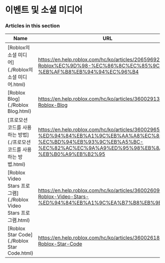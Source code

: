# 이벤트 및 소셜 미디어  
### Articles in this section
Name|URL
-|-
[Roblox의 소셜 미디어](./Roblox의 소셜 미디어.html) |https://en.help.roblox.com/hc/ko/articles/206596923-Roblox%EC%9D%98-%EC%86%8C%EC%85%9C-%EB%AF%B8%EB%94%94%EC%96%B4
[Roblox Blog](./Roblox Blog.html) |https://en.help.roblox.com/hc/ko/articles/360029134331-Roblox-Blog
[프로모션 코드를 사용하는 방법](./프로모션 코드를 사용하는 방법.html) |https://en.help.roblox.com/hc/ko/articles/360029650831-%ED%94%84%EB%A1%9C%EB%AA%A8%EC%85%98-%EC%BD%94%EB%93%9C%EB%A5%BC-%EC%82%AC%EC%9A%A9%ED%95%98%EB%8A%94-%EB%B0%A9%EB%B2%95
[Roblox Video Stars 프로그램](./Roblox Video Stars 프로그램.html) |https://en.help.roblox.com/hc/ko/articles/360026092011-Roblox-Video-Stars-%ED%94%84%EB%A1%9C%EA%B7%B8%EB%9E%A8
[Roblox Star Code](./Roblox Star Code.html) |https://en.help.roblox.com/hc/ko/articles/360026181292-Roblox-Star-Code
